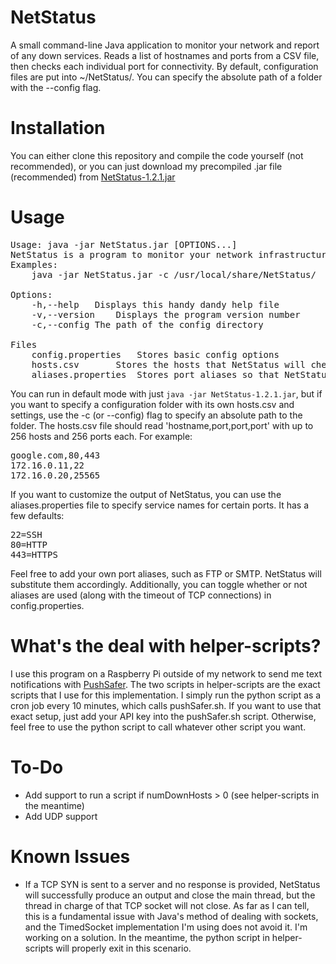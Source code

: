 # NetStatus
A small command-line Java application to monitor your network and report of any down services.
Reads a list of hostnames and ports from a CSV file, then checks each individual port for connectivity.
By default, configuration files are put into ~/NetStatus/. You can specify the absolute path of a folder with the --config flag.

# Installation
You can either clone this repository and compile the code yourself (not recommended), or you can just download my precompiled .jar file (recommended) from [NetStatus-1.2.1.jar](https://github.com/TheFuzzyFish/NetStatus/raw/master/NetStatus-1.2.1.jar)

# Usage
<pre>
Usage: java -jar NetStatus.jar [OPTIONS...]
NetStatus is a program to monitor your network infrastructure and help notify you when there's a problem.
Examples:
	java -jar NetStatus.jar -c /usr/local/share/NetStatus/

Options:
	-h,--help	Displays this handy dandy help file
	-v,--version	Displays the program version number
	-c,--config	The path of the config directory

Files
	config.properties	Stores basic config options
	hosts.csv		Stores the hosts that NetStatus will check in 'hostname,port,port,port' format
	aliases.properties	Stores port aliases so that NetStatus will tell you what the service is instead of just the port number
</pre>

You can run in default mode with just `java -jar NetStatus-1.2.1.jar`, but if you want to specify a configuration folder with its own hosts.csv and settings, use the -c (or --config) flag to specify an absolute path to the folder.
The hosts.csv file should read 'hostname,port,port,port' with up to 256 hosts and 256 ports each. For example:
<pre>
google.com,80,443
172.16.0.11,22
172.16.0.20,25565
</pre>

If you want to customize the output of NetStatus, you can use the aliases.properties file to specify service names for certain ports. It has a few defaults:
<pre>
22=SSH
80=HTTP
443=HTTPS
</pre>
Feel free to add your own port aliases, such as FTP or SMTP. NetStatus will substitute them accordingly.
Additionally, you can toggle whether or not aliases are used (along with the timeout of TCP connections) in config.properties.

# What's the deal with helper-scripts?
I use this program on a Raspberry Pi outside of my network to send me text notifications with [PushSafer](https://www.pushsafer.com/). The two scripts in helper-scripts are the exact scripts that I use for this implementation. I simply run the python script as a cron job every 10 minutes, which calls pushSafer.sh. If you want to use that exact setup, just add your API key into the pushSafer.sh script. Otherwise, feel free to use the python script to call whatever other script you want.

# To-Do
 - Add support to run a script if numDownHosts > 0 (see helper-scripts in the meantime)
 - Add UDP support
 
 # Known Issues
 - If a TCP SYN is sent to a server and no response is provided, NetStatus will successfully produce an output and close the main thread, but the thread in charge of that TCP socket will not close. As far as I can tell, this is a fundamental issue with Java's method of dealing with sockets, and the TimedSocket implementation I'm using does not avoid it. I'm working on a solution. In the meantime, the python script in helper-scripts will properly exit in this scenario.
